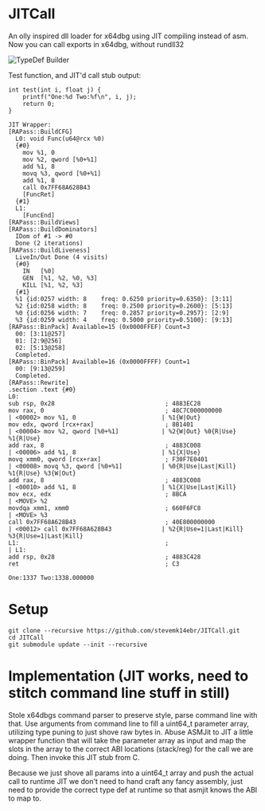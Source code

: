 # JITCall
An olly inspired dll loader for x64dbg using JIT compiling instead of asm. Now you can call exports in x64dbg, without rundll32

![TypeDef Builder](https://i.imgur.com/xzKKpho.png)

Test function, and JIT'd call stub output:
```
int test(int i, float j) {
	printf("One:%d Two:%f\n", i, j);
	return 0;
}
```

```
JIT Wrapper:
[RAPass::BuildCFG]
  L0: void Func(u64@rcx %0)
  {#0}
    mov %1, 0
    mov %2, qword [%0+%1]
    add %1, 8
    movq %3, qword [%0+%1]
    add %1, 8
    call 0x7FF68A628B43
    [FuncRet]
  {#1}
  L1:
    [FuncEnd]
[RAPass::BuildViews]
[RAPass::BuildDominators]
  IDom of #1 -> #0
  Done (2 iterations)
[RAPass::BuildLiveness]
  LiveIn/Out Done (4 visits)
  {#0}
    IN   [%0]
    GEN  [%1, %2, %0, %3]
    KILL [%1, %2, %3]
  {#1}
  %1 {id:0257 width: 8    freq: 0.6250 priority=0.6350}: [3:11]
  %2 {id:0258 width: 8    freq: 0.2500 priority=0.2600}: [5:13]
  %0 {id:0256 width: 7    freq: 0.2857 priority=0.2957}: [2:9]
  %3 {id:0259 width: 4    freq: 0.5000 priority=0.5100}: [9:13]
[RAPass::BinPack] Available=15 (0x0000FFEF) Count=3
  00: [3:11@257]
  01: [2:9@256]
  02: [5:13@258]
  Completed.
[RAPass::BinPack] Available=16 (0x0000FFFF) Count=1
  00: [9:13@259]
  Completed.
[RAPass::Rewrite]
.section .text {#0}
L0:
sub rsp, 0x28                               ; 4883EC28
mov rax, 0                                  ; 48C7C000000000          | <00002> mov %1, 0                        | %1{W|Out}
mov edx, qword [rcx+rax]                    ; 8B1401                  | <00004> mov %2, qword [%0+%1]            | %2{W|Out} %0{R|Use} %1{R|Use}
add rax, 8                                  ; 4883C008                | <00006> add %1, 8                        | %1{X|Use}
movq xmm0, qword [rcx+rax]                  ; F30F7E0401              | <00008> movq %3, qword [%0+%1]           | %0{R|Use|Last|Kill} %1{R|Use} %3{W|Out}
add rax, 8                                  ; 4883C008                | <00010> add %1, 8                        | %1{X|Use|Last|Kill}
mov ecx, edx                                ; 8BCA                    | <MOVE> %2
movdqa xmm1, xmm0                           ; 660F6FC8                | <MOVE> %3
call 0x7FF68A628B43                         ; 40E800000000            | <00012> call 0x7FF68A628B43              | %2{R|Use=1|Last|Kill} %3{R|Use=1|Last|Kill}
L1:                                         ;                         | L1:
add rsp, 0x28                               ; 4883C428
ret                                         ; C3
 
One:1337 Two:1338.000000
```

# Setup

```
git clone --recursive https://github.com/stevemk14ebr/JITCall.git
cd JITCall
git submodule update --init --recursive
```

# Implementation (JIT works, need to stitch command line stuff in still)
Stole x64dbgs command parser to preserve style, parse command line with that. Use arguments from command line to fill a uint64_t parameter array, utilizing type puning to just shove raw bytes in. Abuse ASMJit to JIT a little wrapper function that will take the parameter array as input and map the slots in the array to the correct ABI locations (stack/reg) for the call we are doing. Then invoke this JIT stub from C.

Because we just shove all params into a uint64_t array and push the actual call to runtime JIT we don't need to hand craft any fancy assembly, just need to provide the correct type def at runtime so that asmjit knows the ABI to map to. 

